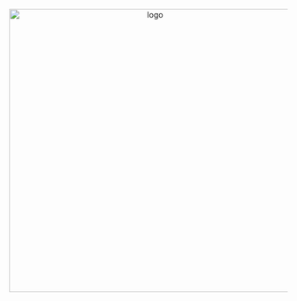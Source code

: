 <p align="center">
  <img alt="logo" src="https://cdn.jsdelivr.net/gh/StylishThemes/logo/logo.min.svg" width="512">
</p>
